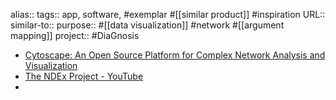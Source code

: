 alias::
tags:: app, software, #exemplar #[[similar product]] #inspiration 
URL::
similar-to::
purpose:: #[[data visualization]] #network #[[argument mapping]] 
project:: #DiaGnosis

- [Cytoscape: An Open Source Platform for Complex Network Analysis and Visualization](https://cytoscape.org/)
- [The NDEx Project - YouTube](https://www.youtube.com/@thendexproject3322)
-